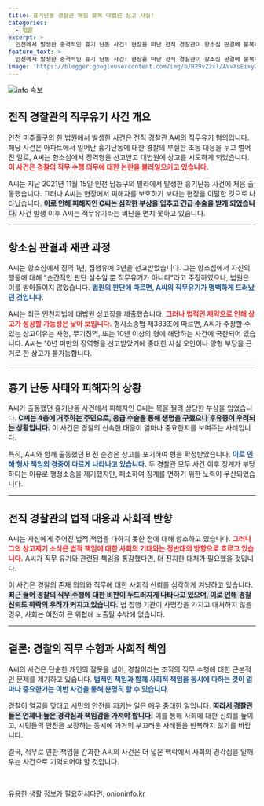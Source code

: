 ```yaml
---
title: 흉기난동 경찰관 해임 불복 대법원 상고 사실!
categories:
  - 법률
excerpt: >
  인천에서 발생한 충격적인 흉기 난동 사건! 현장을 떠난 전직 경찰관이 항소심 판결에 불복하고 대법원에 상고장을 제출했습니다. 그의 주장은 과연 통할까요? 사건의 전말을 알아보세요!
feature_text: >
  인천에서 발생한 충격적인 흉기 난동 사건! 현장을 떠난 전직 경찰관이 항소심 판결에 불복하고 대법원에 상고장을 제출했습니다. 그의 주장은 과연 통할까요? 사건의 전말을 알아보세요!
image: 'https://blogger.googleusercontent.com/img/b/R29vZ2xl/AVvXsEixyZcFfHzMRdzZMjFBmAUKJYCLCGyLL1o632UiGVXcaFdKo_bkvkuCioo0uUKlGfBVcT3P84aROyZIXSBEx3Aw5nCQ3pTgDom1WDC4m8eifvWiAmWEEVb4x6G_l8C0QH225ldMjyaFvpxGEBGNO37VmDTDMHGhJPq73UglMfDca1-0aw/s1600/blogspot.png'
---
```


<p><img src="https://blogger.googleusercontent.com/img/b/R29vZ2xl/AVvXsEixyZcFfHzMRdzZMjFBmAUKJYCLCGyLL1o632UiGVXcaFdKo_bkvkuCioo0uUKlGfBVcT3P84aROyZIXSBEx3Aw5nCQ3pTgDom1WDC4m8eifvWiAmWEEVb4x6G_l8C0QH225ldMjyaFvpxGEBGNO37VmDTDMHGhJPq73UglMfDca1-0aw/s1600/blogspot.png" alt="info 속보" /></p>

<h2 data-ke-size="size26">전직 경찰관의 직무유기 사건 개요</h2>

<p data-ke-size="size16">인천 미추홀구의 한 법원에서 발생한 사건은 전직 경찰관 A씨의 직무유기 혐의입니다. 해당 사건은 아파트에서 일어난 흉기난동에 대한 경찰의 부실한 초동 대응을 두고 벌어진 일로, A씨는 항소심에서 징역형을 선고받고 대법원에 상고를 시도하게 되었습니다. <b><span style="color: #ee2323;">이 사건은 경찰의 직무 수행 의무에 대한 논란을 불러일으키고 있습니다.</span></b></p>

<p data-ke-size="size16">A씨는 지난 2021년 11월 15일 인천 남동구의 빌라에서 발생한 흉기난동 사건에 처음 출동했습니다. 그러나 A씨는 현장에서 피해자를 보호하기 보다는 현장을 이탈한 것으로 나타났습니다. <b><span style="background-color: #21538527;">이로 인해 피해자인 C씨는 심각한 부상을 입추고 긴급 수술을 받게 되었습니다.</span></b> 사건 발생 이후 A씨는 직무유기라는 비난을 면치 못하고 있습니다.</p>

<hr>

<h2 data-ke-size="size26">항소심 판결과 재판 과정</h2>

<p data-ke-size="size16">A씨는 항소심에서 징역 1년, 집행유예 3년을 선고받았습니다. 그는 항소심에서 자신의 행동에 대해 "순간적인 판단 실수일 뿐 직무유기가 아니다"라고 주장하였으나, 법원은 이를 받아들이지 않았습니다. <b><span style="color: #1a5490;">법원의 판단에 따르면, A씨의 직무유기가 명백하게 드러났던 것입니다.</span></b></p>

<p data-ke-size="size16">A씨는 최근 인천지법에 대법원 상고장을 제출했습니다. <b><span style="color: #ee2323;">그러나 법적인 제약으로 인해 상고가 성공할 가능성은 낮아 보입니다.</span></b> 형사소송법 제383조에 따르면, A씨가 주장할 수 있는 상고이유는 사형, 무기징역, 또는 10년 이상의 형에 해당하는 사건에 국한되어 있습니다. A씨는 10년 미만의 징역형을 선고받았기에 중대한 사실 오인이나 양형 부당을 근거로 한 상고가 불가능합니다.</p>

<hr>

<h2 data-ke-size="size26">흉기 난동 사태와 피해자의 상황</h2>

<p data-ke-size="size16">A씨가 출동했던 흉기난동 사건에서 피해자인 C씨는 목을 찔려 상당한 부상을 입었습니다. <b><span style="background-color: #21538527;">C씨는 4층에 거주하는 주민으로, 응급 수술을 통해 생명을 구했으나 후유증이 우려되는 상황입니다.</span></b> 이 사건은 경찰의 신속한 대응이 얼마나 중요한지를 보여주는 사례입니다.</p>

<p data-ke-size="size16">특히, A씨와 함께 출동했던 B 전 순경은 상고를 포기하여 형을 확정받았습니다. <b><span style="color: #1a5490;">이로 인해 형사 책임의 경중이 다르게 나타나고 있습니다.</span></b> 두 경찰관 모두 사건 이후 징계가 부당하다는 이유로 행정소송을 제기했지만, 패소하여 징계를 면하기 위한 노력이 무산되었습니다.</p>

<hr>

<h2 data-ke-size="size26">전직 경찰관의 법적 대응과 사회적 반향</h2>

<p data-ke-size="size16">A씨는 자신에게 주어진 법적 책임을 다하지 못한 점에 대해 항소하고 있습니다. <b><span style="color: #ee2323;">그러나 그의 상고제기 소식은 법적 책임에 대한 사회의 기대와는 정반대의 방향으로 흐르고 있습니다.</span></b> A씨가 직무 유기와 관련된 책임을 통감했다면, 더 진지한 대처가 필요했을 것입니다.</p>

<p data-ke-size="size16">이 사건은 경찰의 존재 의의와 직무에 대한 사회적 신뢰를 심각하게 겨냥하고 있습니다. <b><span style="background-color: #21538527;">최근 들어 경찰의 직무 수행에 대한 비판이 두드러지게 나타나고 있으며, 이로 인해 경찰 신뢰도 하락의 우려가 커지고 있습니다.</span></b> 법 집행 기관이 사명감을 가지고 대처하지 않을 경우, 사회는 여전히 큰 위협에 노출될 수밖에 없습니다.</p>

<hr>

<h2 data-ke-size="size26">결론: 경찰의 직무 수행과 사회적 책임</h2>

<p data-ke-size="size16">A씨의 사건은 단순한 개인의 잘못을 넘어, 경찰이라는 조직의 직무 수행에 대한 근본적인 문제를 제기하고 있습니다. <b><span style="color: #1a5490;">법적인 책임과 함께 사회적 책임을 동시에 다하는 것이 얼마나 중요한가는 이번 사건을 통해 분명히 할 수 있습니다.</span></b></p>

<p data-ke-size="size16">경찰이 얼굴을 맞대고 시민의 안전을 지키는 일은 매우 중대한 일입니다. <b><span style="background-color: #21538527;">따라서 경찰관들은 언제나 높은 경각심과 책임감을 가져야 합니다.</span></b> 이를 통해 사회에 대한 신뢰를 높이고, 시민들의 안전을 보장하는 동시에 과거의 부끄러운 사례들을 반복하지 않기를 바랍니다.</p>

<p data-ke-size="size16">결국, 직무로 인한 책임을 간과한 A씨의 사건은 더 넓은 맥락에서 사회의 경각심을 일깨우는 사건으로 기억되어야 할 것입니다.</p><p data-ke-size="size16">&nbsp;</p>
유용한 생활 정보가 필요하시다면, <a href="https://onioninfo.kr" rel="dofollow">onioninfo.kr</a>


